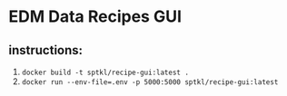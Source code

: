 # EDM Data Recipes GUI

## instructions:
1. ```docker build -t sptkl/recipe-gui:latest .```
2. ```docker run --env-file=.env -p 5000:5000 sptkl/recipe-gui:latest```